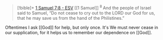 > [!bible]+ [1 Samuel 7:8 - ESV](https://bolls.life/ESV/9/7/) [[1 Samuel]]
>  <sup> 8 </sup>And the people of Israel said to Samuel, “Do not cease to cry out to the LORD our God for us, that he may save us from the hand of the Philistines.”

Oftentimes I ask [[God]] for help, but only once. It's We must never cease in our supplication, for it helps us to remember our dependence on [[God]].
